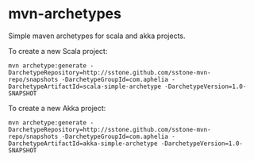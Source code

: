 mvn-archetypes
==============

Simple maven archetypes for scala and akka projects.

To create a new Scala project:

```text
mvn archetype:generate -DarchetypeRepository=http://sstone.github.com/sstone-mvn-repo/snapshots -DarchetypeGroupId=com.aphelia -DarchetypeArtifactId=scala-simple-archetype -DarchetypeVersion=1.0-SNAPSHOT
```

To create a new Akka project:

```text
mvn archetype:generate -DarchetypeRepository=http://sstone.github.com/sstone-mvn-repo/snapshots -DarchetypeGroupId=com.aphelia -DarchetypeArtifactId=akka-simple-archetype -DarchetypeVersion=1.0-SNAPSHOT
```
